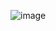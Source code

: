 ![image](https://user-images.githubusercontent.com/79156398/157007001-5da3031b-19cd-45f2-b879-cb1055e0ed30.png)
